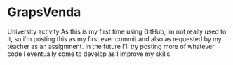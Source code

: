 # GrapsVenda
 University activity
 As this is my first time using GitHub, im not really used to it, so i'm posting this as my first ever commit and also as requested by my teacher as an assignment. 
 In the future I'll try posting more of whatever code I eventually come to develop as I improve my skills.
